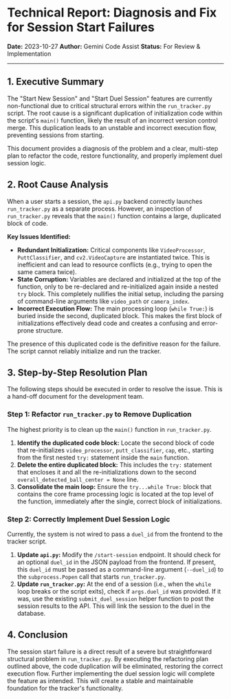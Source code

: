 # Technical Report: Diagnosis and Fix for Session Start Failures

**Date:** 2023-10-27
**Author:** Gemini Code Assist
**Status:** For Review & Implementation

---

## 1. Executive Summary

The "Start New Session" and "Start Duel Session" features are currently non-functional due to critical structural errors within the `run_tracker.py` script. The root cause is a significant duplication of initialization code within the script's `main()` function, likely the result of an incorrect version control merge. This duplication leads to an unstable and incorrect execution flow, preventing sessions from starting.

This document provides a diagnosis of the problem and a clear, multi-step plan to refactor the code, restore functionality, and properly implement duel session logic.

## 2. Root Cause Analysis

When a user starts a session, the `api.py` backend correctly launches `run_tracker.py` as a separate process. However, an inspection of `run_tracker.py` reveals that the `main()` function contains a large, duplicated block of code.

**Key Issues Identified:**

*   **Redundant Initialization:** Critical components like `VideoProcessor`, `PuttClassifier`, and `cv2.VideoCapture` are instantiated twice. This is inefficient and can lead to resource conflicts (e.g., trying to open the same camera twice).
*   **State Corruption:** Variables are declared and initialized at the top of the function, only to be re-declared and re-initialized again inside a nested `try` block. This completely nullifies the initial setup, including the parsing of command-line arguments like `video_path` or `camera_index`.
*   **Incorrect Execution Flow:** The main processing loop (`while True:`) is buried inside the second, duplicated block. This makes the first block of initializations effectively dead code and creates a confusing and error-prone structure.

The presence of this duplicated code is the definitive reason for the failure. The script cannot reliably initialize and run the tracker.

## 3. Step-by-Step Resolution Plan

The following steps should be executed in order to resolve the issue. This is a hand-off document for the development team.

### Step 1: Refactor `run_tracker.py` to Remove Duplication

The highest priority is to clean up the `main()` function in `run_tracker.py`.

1.  **Identify the duplicated code block:** Locate the second block of code that re-initializes `video_processor`, `putt_classifier`, `cap`, etc., starting from the first nested `try:` statement inside the `main` function.
2.  **Delete the entire duplicated block:** This includes the `try:` statement that encloses it and all the re-initializations down to the second `overall_detected_ball_center = None` line.
3.  **Consolidate the main loop:** Ensure the `try...while True:` block that contains the core frame processing logic is located at the top level of the function, immediately after the single, correct block of initializations.

### Step 2: Correctly Implement Duel Session Logic

Currently, the system is not wired to pass a `duel_id` from the frontend to the tracker script.

1.  **Update `api.py`:** Modify the `/start-session` endpoint. It should check for an optional `duel_id` in the JSON payload from the frontend. If present, this `duel_id` must be passed as a command-line argument (`--duel_id`) to the `subprocess.Popen` call that starts `run_tracker.py`.
2.  **Update `run_tracker.py`:** At the end of a session (i.e., when the `while` loop breaks or the script exits), check if `args.duel_id` was provided. If it was, use the existing `submit_duel_session` helper function to post the session results to the API. This will link the session to the duel in the database.

## 4. Conclusion

The session start failure is a direct result of a severe but straightforward structural problem in `run_tracker.py`. By executing the refactoring plan outlined above, the code duplication will be eliminated, restoring the correct execution flow. Further implementing the duel session logic will complete the feature as intended. This will create a stable and maintainable foundation for the tracker's functionality.